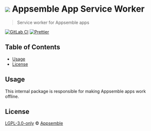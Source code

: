 # ![](https://gitlab.com/appsemble/appsemble/-/raw/0.30.8/config/assets/logo.svg) Appsemble App Service Worker

> Service worker for Appsemble apps

[![GitLab CI](https://gitlab.com/appsemble/appsemble/badges/0.30.8/pipeline.svg)](https://gitlab.com/appsemble/appsemble/-/releases/0.30.8)
[![Prettier](https://img.shields.io/badge/code_style-prettier-ff69b4.svg)](https://prettier.io)

## Table of Contents

- [Usage](#usage)
- [License](#license)

## Usage

This internal package is responsible for making Appsemble apps work offline.

## License

[LGPL-3.0-only](https://gitlab.com/appsemble/appsemble/-/blob/0.30.8/LICENSE.md) ©
[Appsemble](https://appsemble.com)
